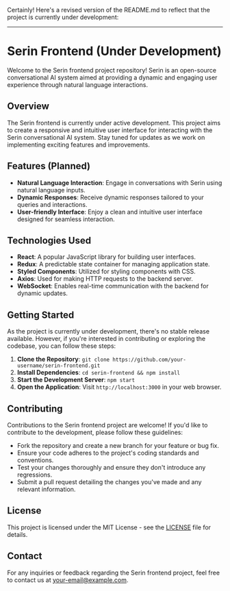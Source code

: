 Certainly! Here's a revised version of the README.md to reflect that the project is currently under development:

---

# Serin Frontend (Under Development)

Welcome to the Serin frontend project repository! Serin is an open-source conversational AI system aimed at providing a dynamic and engaging user experience through natural language interactions.

## Overview

The Serin frontend is currently under active development. This project aims to create a responsive and intuitive user interface for interacting with the Serin conversational AI system. Stay tuned for updates as we work on implementing exciting features and improvements.

## Features (Planned)

- **Natural Language Interaction**: Engage in conversations with Serin using natural language inputs.
- **Dynamic Responses**: Receive dynamic responses tailored to your queries and interactions.
- **User-friendly Interface**: Enjoy a clean and intuitive user interface designed for seamless interaction.

## Technologies Used

- **React**: A popular JavaScript library for building user interfaces.
- **Redux**: A predictable state container for managing application state.
- **Styled Components**: Utilized for styling components with CSS.
- **Axios**: Used for making HTTP requests to the backend server.
- **WebSocket**: Enables real-time communication with the backend for dynamic updates.

## Getting Started

As the project is currently under development, there's no stable release available. However, if you're interested in contributing or exploring the codebase, you can follow these steps:

1. **Clone the Repository**: `git clone https://github.com/your-username/serin-frontend.git`
2. **Install Dependencies**: `cd serin-frontend && npm install`
3. **Start the Development Server**: `npm start`
4. **Open the Application**: Visit `http://localhost:3000` in your web browser.

## Contributing

Contributions to the Serin frontend project are welcome! If you'd like to contribute to the development, please follow these guidelines:

- Fork the repository and create a new branch for your feature or bug fix.
- Ensure your code adheres to the project's coding standards and conventions.
- Test your changes thoroughly and ensure they don't introduce any regressions.
- Submit a pull request detailing the changes you've made and any relevant information.

## License

This project is licensed under the MIT License - see the [LICENSE](LICENSE) file for details.

## Contact

For any inquiries or feedback regarding the Serin frontend project, feel free to contact us at [your-email@example.com](mailto:your-email@example.com).
